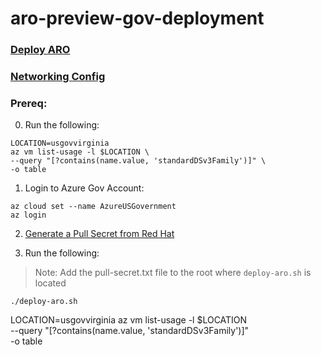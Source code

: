 # aro-preview-gov-deployment

### [Deploy ARO](https://docs.microsoft.com/en-us/azure/openshift/tutorial-create-cluster)
### [Networking Config](https://docs.microsoft.com/en-us/azure/openshift/concepts-networking#whats-new-in-openshift-45)

### Prereq:

0. Run the following:

```
LOCATION=usgovvirginia
az vm list-usage -l $LOCATION \
--query "[?contains(name.value, 'standardDSv3Family')]" \
-o table
```

1. Login to Azure Gov Account:

```
az cloud set --name AzureUSGovernment
az login
```

2. [Generate a Pull Secret from Red Hat](https://sso.redhat.com/auth/realms/redhat-external/protocol/openid-connect/auth?client_id=cloud-services&redirect_uri=https%3A%2F%2Fconsole.redhat.com%2Fopenshift%2Finstall%2Fazure%2Faro-provisioned&state=ebbc60c4-2c03-4705-8da7-6621a57c5fbc&response_mode=fragment&response_type=code&scope=openid&nonce=4594aa13-0a68-4769-818b-0ca6d72a37a1)

3. Run the following:

> Note: Add the pull-secret.txt file to the root where `deploy-aro.sh` is located

```
./deploy-aro.sh
```

LOCATION=usgovvirginia
az vm list-usage -l $LOCATION \
--query "[?contains(name.value, 'standardDSv3Family')]" \
-o table